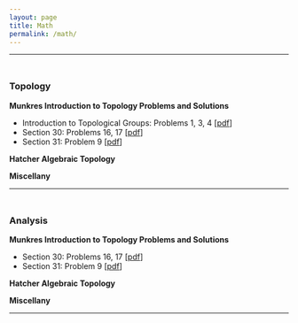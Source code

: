 ```yaml
---
layout: page
title: Math
permalink: /math/
---
```


---

<div class="divider" style="height:10px;"></div>

### Topology

**Munkres Introduction to Topology Problems and Solutions**

- Introduction to Topological Groups: Problems 1, 3, 4 [[pdf](./topology/pdf/munkres_top_groups.pdf)]
- Section 30: Problems 16, 17 [[pdf](#)]
- Section 31: Problem 9 [[pdf](#)]

**Hatcher Algebraic Topology**

**Miscellany**

---

<div class="divider" style="height:10px;"></div>

### Analysis

**Munkres Introduction to Topology Problems and Solutions**

- Section 30: Problems 16, 17 [[pdf](#)]
- Section 31: Problem 9 [[pdf](#)]

**Hatcher Algebraic Topology**

**Miscellany**

---
